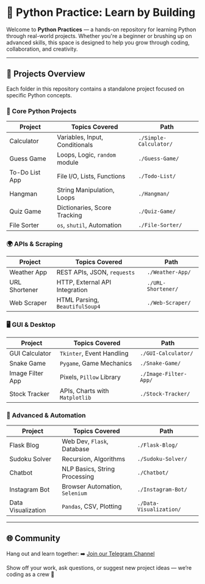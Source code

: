# 🐍 Python Practice: Learn by Building
Welcome to **Python Practices** — a hands-on repository for learning Python through real-world projects. Whether you're a beginner or brushing up on advanced skills, this space is designed to help you grow through coding, collaboration, and creativity.

---

## 🚀 Projects Overview

Each folder in this repository contains a standalone project focused on specific Python concepts.


### 🧱 Core Python Projects
| Project            | Topics Covered                       | Path                     |
|--------------------|---------------------------------------|--------------------------|
| Calculator         | Variables, Input, Conditionals        | `./Simple-Calculator/`    |
| Guess Game         | Loops, Logic, `random` module         | `./Guess-Game/`          |
| To-Do List App     | File I/O, Lists, Functions            | `./Todo-List/`           |
| Hangman            | String Manipulation, Loops            | `./Hangman/`             |
| Quiz Game          | Dictionaries, Score Tracking          | `./Quiz-Game/`           |
| File Sorter        | `os`, `shutil`, Automation            | `./File-Sorter/`         |

### 🌍 APIs & Scraping
| Project            | Topics Covered                       | Path                     |
|--------------------|---------------------------------------|--------------------------|
| Weather App        | REST APIs, JSON, `requests`           | `./Weather-App/`         |
| URL Shortener      | HTTP, External API Integration        | `./URL-Shortener/`       |
| Web Scraper        | HTML Parsing, `BeautifulSoup4`        | `./Web-Scraper/`         |

### 🖥️ GUI & Desktop
| Project            | Topics Covered                       | Path                     |
|--------------------|---------------------------------------|--------------------------|
| GUI Calculator     | `Tkinter`, Event Handling             | `./GUI-Calculator/`      |
| Snake Game         | `Pygame`, Game Mechanics              | `./Snake-Game/`          |
| Image Filter App   | Pixels, `Pillow` Library              | `./Image-Filter-App/`    |
| Stock Tracker      | APIs, Charts with `Matplotlib`        | `./Stock-Tracker/`       |

### 🧠 Advanced & Automation
| Project            | Topics Covered                       | Path                     |
|--------------------|---------------------------------------|--------------------------|
| Flask Blog         | Web Dev, `Flask`, Database            | `./Flask-Blog/`          |
| Sudoku Solver      | Recursion, Algorithms                 | `./Sudoku-Solver/`       |
| Chatbot            | NLP Basics, String Processing         | `./Chatbot/`             |
| Instagram Bot      | Browser Automation, `Selenium`        | `./Instagram-Bot/`       |
| Data Visualization | `Pandas`, CSV, Plotting               | `./Data-Visualization/`  |

---


## 🌐 Community

Hang out and learn together: ➡️ [Join our Telegram Channel](https://t.me/pythyn)

Show off your work, ask questions, or suggest new project ideas — we’re coding as a crew 🚀
